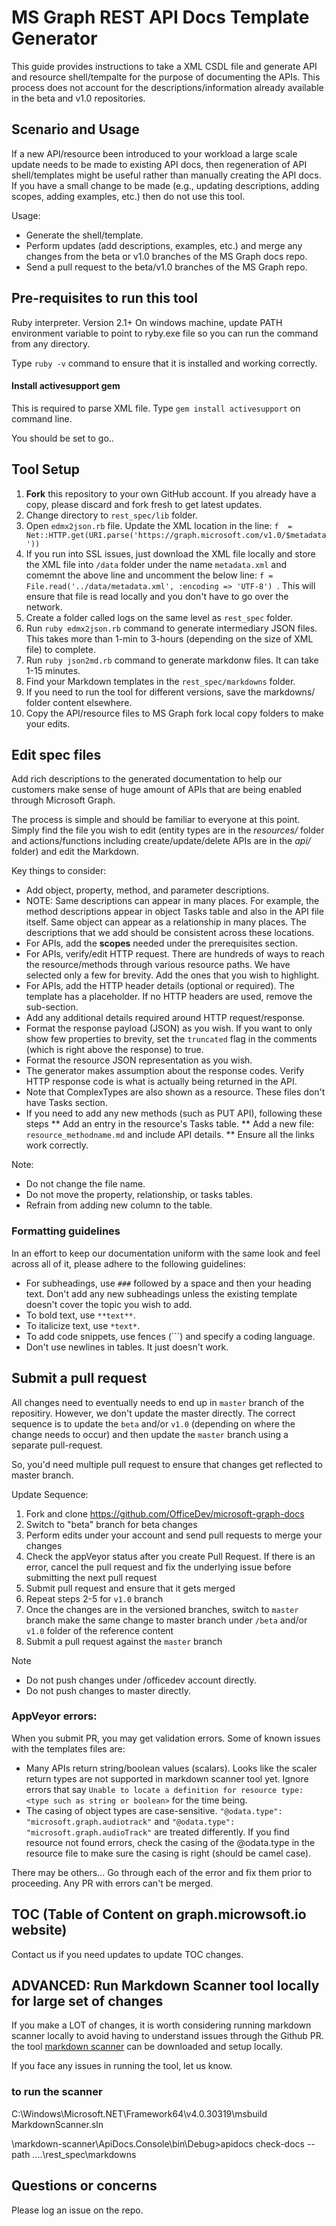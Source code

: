 # MS Graph REST API Docs Template Generator

This guide provides instructions to take a XML CSDL file and generate API and resource shell/tempalte for the purpose of documenting the APIs. This process does not account for the descriptions/information already available in the beta and v1.0 repositories. 

## Scenario and Usage 

If a new API/resource been introduced to your workload <or> a large scale update needs to be made to existing API docs, then regeneration of API shell/templates might be useful rather than manually creating the API docs. If you have a small change to be made (e.g., updating descriptions, adding scopes, adding examples, etc.) then do not use this tool. 

Usage: 

* Generate the shell/template. 
* Perform updates (add descriptions, examples, etc.) and merge any changes from the beta or v1.0 branches of the MS Graph docs repo. 
* Send a pull request to the beta/v1.0 branches of the MS Graph repo. 

## Pre-requisites to run this tool
Ruby interpreter. Version 2.1+
On windows machine, update PATH environment variable to point to ryby.exe file so you can run the command from any directory. 

Type `ruby -v` command to ensure that it is installed and working correctly. 

#### Install activesupport gem
This is required to parse XML file. 
Type `gem install activesupport` on command line. 

You should be set to go.. 


## Tool Setup

1. **Fork** this repository to your own GitHub account. If you already have a copy, please discard and fork fresh to get latest updates. 
1. Change directory to `rest_spec/lib` folder.
1. Open `edmx2json.rb` file. Update the XML location in the line: `f  = Net::HTTP.get(URI.parse('https://graph.microsoft.com/v1.0/$metadata'))`
1. If you run into SSL issues, just download the XML file locally and store the XML file into `/data` folder under the name `metadata.xml` and comemnt the above line and uncomment the below line: `f = File.read('../data/metadata.xml', :encoding => 'UTF-8')
`. This will ensure that file is read locally and you don't have to go over the network. 
1. Create a folder called logs on the same level as `rest_spec` folder. 
1. Run `ruby edmx2json.rb` command to generate intermediary JSON files. This takes more than 1-min to 3-hours (depending on the size of XML file) to complete. 
1. Run `ruby json2md.rb` command to generate markdonw files. It can take 1-15 minutes.
1. Find your Markdown templates in the `rest_spec/markdowns` folder. 
1. If you need to run the tool for different versions, save the markdowns/ folder content elsewhere. 
1. Copy the API/resource files to MS Graph fork local copy folders to make your edits. 

## Edit spec files

Add rich descriptions to the generated documentation to help our customers make sense of huge amount of APIs that are being enabled through Microsoft Graph. 

The process is simple and should be familiar to everyone at this point. Simply find the file you wish to edit (entity types are in the *resources/* folder and actions/functions including create/update/delete APIs are in the *api/* folder) and edit the Markdown. 

Key things to consider: 

* Add object, property, method, and parameter descriptions. 
* NOTE: Same descriptions can appear in many places. For example, the method descriptions appear in object Tasks table and also in the API file itself. Same object can appear as a relationship in many places. The descriptions that we add should be consistent across these locations.
* For APIs, add the **scopes** needed under the prerequisites section.
* For APIs, verify/edit HTTP request. There are hundreds of ways to reach the resource/methods through various resource paths. We have selected only a few for brevity. Add the ones that you wish to highlight. 
* For APIs, add the HTTP header details (optional or required). The template has a placeholder. If no HTTP headers are used, remove the sub-section. 
* Add any additional details required around HTTP request/response. 
* Format the response payload (JSON) as you wish. If you want to only show few properties to brevity, set the `truncated` flag in the comments (which is right above the response) to true. 
* Format the resource JSON representation as you wish. 
* The generator makes assumption about the response codes. Verify HTTP response code is what is actually being returned in the API. 
* Note that ComplexTypes are also shown as a resource. These files don't have Tasks section. 
* If you need to add any new methods (such as PUT API), following these steps
** Add an entry in the resource's Tasks table. 
** Add a new file: `resource_methodname.md` and include API details. 
** Ensure all the links work correctly.

Note:
* Do not change the file name. 
* Do not move the property, relationship, or tasks tables. 
* Refrain from adding new column to the table. 


### Formatting guidelines

In an effort to keep our documentation uniform with the same look and feel across all of it, please adhere to the following guidelines:

* For subheadings, use `###` followed by a space and then your heading text. Don't add any new subheadings unless the existing template doesn't cover the topic you wish to add. 
* To bold text, use `**text**`.
* To italicize text, use `*text*`.
* To add code snippets, use fences (```) and specify a coding language.
* Don't use newlines in tables. It just doesn't work.

## Submit a pull request

All changes need to eventually needs to end up in `master` branch of the repositiry. However, we don't update the master directly. The correct sequence is to update the `beta` and/or `v1.0` (depending on where the change needs to occur) and then update the `master` branch using a separate pull-request. 

So, you'd need multiple pull request to ensure that changes get reflected to master branch. 

Update Sequence: 
1. Fork and clone https://github.com/OfficeDev/microsoft-graph-docs  
1. Switch to "beta" branch for beta changes  
1. Perform edits under your account and send pull requests to merge your changes  
1. Check the appVeyor status after you create Pull Request. If there is an error, cancel the pull request and fix the underlying issue before submitting the next pull request  
1. Submit pull request and ensure that it gets merged  
1. Repeat steps 2-5 for `v1.0` branch  
1. Once the changes are in the versioned branches, switch to `master` branch make the same change to master branch under `/beta` and/or `v1.0` folder of the reference content  
1. Submit a pull request against the `master` branch  

Note
* Do not push changes under /officedev account directly. 
* Do not push changes to master directly. 


### AppVeyor errors: 

When you submit PR, you may get validation errors. Some of known issues with the templates files are: 

* Many APIs return string/boolean values (scalars). Looks like the scaler return types are not supported in markdown scanner tool yet. Ignore errors that say `Unable to locate a definition for resource type: <type such as string or boolean>` for the time being. 
* The casing of object types are case-sensitive. `"@odata.type": "microsoft.graph.audiotrack"` and `"@odata.type": "microsoft.graph.audioTrack"` are treated differently. If you find resource not found errors, check the casing of the @odata.type in the resource file to make sure the casing is right (should be camel case). 

There may be others... Go through each of the error and fix them prior to proceeding. Any PR with errors can't be merged. 

## TOC (Table of Content on graph.microwsoft.io website) 
Contact us if you need updates to update TOC changes. 

## ADVANCED: Run Markdown Scanner tool locally for large set of changes

If you make a LOT of changes, it is worth considering running markdown scanner locally to avoid having to understand issues through the Github PR. the tool [markdown scanner](https://github.com/OneDrive/markdown-scanner) can be downloaded and setup locally. 

If you face any issues in running the tool, let us know.

### to run the scanner 

C:\Windows\Microsoft.NET\Framework64\v4.0.30319\msbuild MarkdownScanner.sln 

\markdown-scanner\ApiDocs.Console\bin\Debug>apidocs check-docs --path ..\..\rest_spec\markdowns


## Questions or concerns

Please log an issue on the repo.
